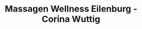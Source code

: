 ---
title: "Massagen Wellness Eilenburg - Corina Wuttig"
url: /eilenburg/massagen-wellness-eilenburg-corina-wuttig/
shop: Massage
---